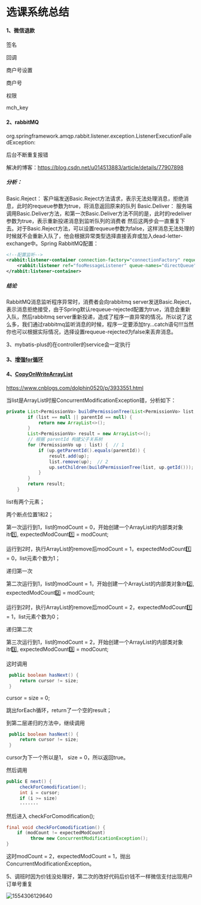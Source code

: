 # 选课系统总结

#### 1、微信退款

签名

回调

商户号设置

商户号

权限

mch_key

#### 2、rabbitMQ

org.springframework.amqp.rabbit.listener.exception.ListenerExecutionFailedException:

后台不断重复报错

解决的博客：https://blog.csdn.net/u014513883/article/details/77907898

##### 分析：

Basic.Reject： 客户端发送Basic.Reject方法请求，表示无法处理消息，拒绝消息，此时的requeue参数为true，将消息返回原来的队列
Basic.Deliver： 服务端调用Basic.Deliver方法，和第一次Basic.Deliver方法不同的是，此时的redeliver参数为true，表示重新投递消息到监听队列的消费者
然后这两步会一直重复下去。对于Basic.Reject方法，可以设置requeue参数为false，这样消息无法处理的时候就不会重新入队了，他会根据异常类型选择直接丢弃或加入dead-letter-exchange中。Spring RabbitMQ配置：

```xml
<!--配置监听-->
<rabbit:listener-container connection-factory="connectionFactory" requeue-rejected="false">
    <rabbit:listener ref="fooMessageListener" queue-names="directQueue" />
</rabbit:listener-container>
```

##### 结论

RabbitMQ消息监听程序异常时，消费者会向rabbitmq server发送Basic.Reject，表示消息拒绝接受，由于Spring默认requeue-rejected配置为true，消息会重新入队，然后rabbitmq server重新投递，造成了程序一直异常的情况。所以说了这么多，我们通过rabbitmq监听消息的时候，程序一定要添加try…catch语句!!!当然你也可以根据实际情况，选择设置requeue-rejected为false来丢弃消息。

3、mybatis-plus的在controller的service会一定执行



#### 3、[增强for循环](https://z724130632.iteye.com/blog/2315063)

#### 4、[CopyOnWriteArrayList](https://juejin.im/post/5aaa2ba8f265da239530b69e)

https://www.cnblogs.com/dolphin0520/p/3933551.html

当list是ArrayList时报ConcurrentModificationException错，分析如下：

```java
private List<PermissionVo> buildPermissionTree(List<PermissionVo> list, Integer parentId) {
		if (list == null || parentId == null) {
			return new ArrayList<>();
		}
		List<PermissionVo> result = new ArrayList<>();
		// 根据 parentId 构建父子关系树
		for (PermissionVo up : list) {  // 1
			if (up.getParentId().equals(parentId)) {
				result.add(up);
				list.remove(up);  // 2
				up.setChildren(buildPermissionTree(list, up.getId()));
			}
		}
		return result;
	}
```

list有两个元素；

两个断点位置1和2；

第一次运行到1，list的modCount = 0，开始创建一个ArrayList的内部类对象itr:one:, expectedModCount:one: = modCount;

运行到2时，执行ArrayList的remove后modCount  = 1，expectedModCount1️⃣ = 0，list元素个数为1；

递归第一次

第二次运行到1，list的modCount = 1，开始创建一个ArrayList的内部类对象itr:two:, expectedModCount:two: = modCount;

运行到2时，执行ArrayList的remove后modCount  = 2，expectedModCount1️⃣ = 1，list元素个数为0；

递归第二次

第三次运行到1，list的modCount = 2，开始创建一个ArrayList的内部类对象itr:three:, expectedModCount:three: = modCount;

这时调用

```java
 public boolean hasNext() {
     return cursor != size;
 }
```

cursor = size = 0; 

跳出forEach循环，return了一个空的result；

到第二层递归的方法中，继续调用

```java
 public boolean hasNext() {
     return cursor != size;
 }
```

cursor为下一个所以是1， size = 0，所以返回true。

然后调用

```java
public E next() {
     checkForComodification();
     int i = cursor;
     if (i >= size)
     ·······
```

然后进入 checkForComodification();

```java
final void checkForComodification() {
    if (modCount != expectedModCount)
         throw new ConcurrentModificationException();
}
```

这时modCount = 2，expectedModCount = 1，抛出ConcurrentModificationException。

5、调班时因为价钱没处理好，第二次的改好代码后价钱不一样微信支付出现用户订单号重复

![1554306129640](C:\Users\clear\AppData\Local\Temp\1554306129640.png)